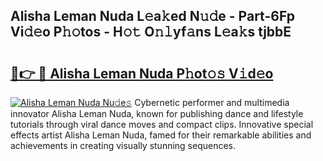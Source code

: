 ## Alisha Leman Nuda L𝚎a𝚔ed N𝚞𝚍e - Part-6Fp Vi𝚍𝚎o P𝚑𝚘tos - H𝚘𝚝 O𝚗𝚕yf𝚊ns L𝚎a𝚔s tjbbE

# <h2><a href="http://kf319h.oniu.top/?m=Alisha+Leman+Nuda">🔗👉 🔴 Alisha Leman Nuda P𝚑ot𝚘𝚜 V𝚒d𝚎o</a></h2>

[![Alisha Leman Nuda Nu𝚍e𝚜](https://i.imgur.com/0qMVB7G.gif)](http://kf319h.oniu.top/?m=Alisha+Leman+Nuda)
Cybernetic performer and multimedia innovator Alisha Leman Nuda, known for publishing dance and lifestyle tutorials through viral dance moves and compact clips. Innovative special effects artist Alisha Leman Nuda, famed for their remarkable abilities and achievements in creating visually stunning sequences.  

